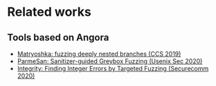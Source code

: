 # Related works
## Tools based on Angora
- [Matryoshka: fuzzing deeply nested branches (CCS 2019)](https://spinpx.com/papers/Matryoshka.pdf)
- [ParmeSan: Sanitizer-guided Greybox Fuzzing (Usenix Sec 2020)](https://download.vusec.net/papers/parmesan_sec20.pdf)
- [Integrity: Finding Integer Errors by Targeted Fuzzing (Securecomm 2020)]()
